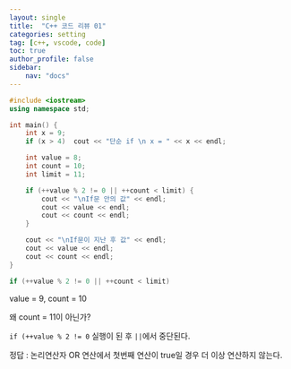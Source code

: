 ```yaml
---
layout: single
title:  "C++ 코드 리뷰 01"
categories: setting
tag: [c++, vscode, code]
toc: true
author_profile: false
sidebar:
    nav: "docs"
---
```






```cpp
#include <iostream>
using namespace std;

int main() {
	int x = 9;
	if (x > 4)  cout << "단순 if \n x = " << x << endl;

	int value = 8;
	int count = 10;
	int limit = 11;

	if (++value % 2 != 0 || ++count < limit) {
		cout << "\nIf문 안의 값" << endl;
		cout << value << endl;
		cout << count << endl;
	}

	cout << "\nIf문이 지난 후 값" << endl;
	cout << value << endl;
	cout << count << endl;
}
```



```cpp
if (++value % 2 != 0 || ++count < limit)
```

value = 9, count = 10

왜 count = 11이 아닌가?



`if (++value % 2 != 0` 실행이 된 후  `||`에서 중단된다.

정답 : 논리연산자 OR 연산에서 첫번째 연산이 true일 경우 더 이상 연산하지 않는다.